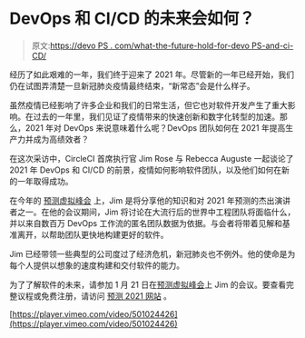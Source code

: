 # DevOps 和 CI/CD 的未来会如何？

> 原文:[https://devo PS . com/what-the-future-hold-for-devo PS-and-ci-CD/](https://devops.com/what-does-the-future-hold-for-devops-and-ci-cd/)

经历了如此艰难的一年，我们终于迎来了 2021 年。尽管新的一年已经开始，我们仍在试图弄清楚一旦新冠肺炎疫情最终结束，“新常态”会是什么样子。

虽然疫情已经影响了许多企业和我们的日常生活，但它也对软件开发产生了重大影响。在过去的一年里，我们见证了疫情带来的快速创新和数字化转型的加速。那么，2021 年对 DevOps 来说意味着什么呢？DevOps 团队如何在 2021 年提高生产力并成为高绩效者？

在这次采访中，CircleCI 首席执行官 Jim Rose 与 Rebecca Auguste 一起谈论了 2021 年 DevOps 和 CI/CD 的前景，疫情如何影响软件团队，以及他们如何在新的一年取得成功。

在今年的 [预测虚拟峰会](https://www.mediaopsevents.com/predict2021/home) 上，Jim 是将分享他的知识和对 2021 年预测的杰出演讲者之一。在他的会议期间，Jim 将讨论在大流行后的世界中工程团队将面临什么，并以来自数百万 DevOps 工作流的匿名团队数据为依据。与会者将带着见解和基准离开，以帮助团队更快地构建更好的软件。

Jim 已经带领一些典型的公司度过了经济危机，新冠肺炎也不例外。他的使命是为每个人提供以想象的速度构建和交付软件的能力。

为了了解软件的未来，请参加 1 月 21 日在[预测虚拟峰会](https://devops.com/predict-2021-what-does-the-future-hold/)上 Jim 的会议。要查看完整议程或免费注册，请访问 [预测 2021 网站](https://www.mediaopsevents.com/predict2021/home) 。

[https://player.vimeo.com/video/501024426](https://player.vimeo.com/video/501024426)